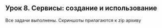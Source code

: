 ## Урок 8. Сервисы: создание и использование
Все задачи выполнены. Скриншоты прилагаются к zip  архиву
